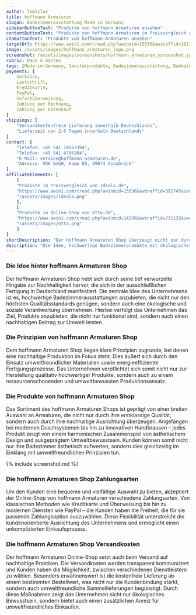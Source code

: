 ```yaml
---
author: Tomislav
title: hoffmann Armaturen
slogan: Badezimmerausstattung Made in Germany
sidebarButtonText: "Produkte von hoffmann Armaturen ansehen"
contentButtonText: "Produkte von hoffmann Armaturen im Preisvergleich auf idealo.de ansehen"
ctaButtonText: "Produkte von hoffmann Armaturen ansehen"
targetUrl: https://www.awin1.com/cread.php?awinmid=15536&awinaffid=381745&ued=https%3A%2F%2Fwww.idealo.de%2Fpreisvergleich%2FMainSearchProductCategory.html%3Fq%3Dhoffmann%2Barmaturen
image: /assets/images/hoffmann_armaturen_logo.png
screenshot: /assets/images/screenshots/hoffmann_armaturen_screenshot.jpg
rubric: Haus & Garten
tags: [Made-in-Germany, Sanitärprodukte, Badezimmerausstattung, Badezimmer, Sanitär]
payments: [
    Vorkasse,
    Lastschrift,
    Kreditkarte,
    PayPal,
    Sofortüberweisung,
    Zahlung per Rechnung,
    Zahlung per Ratenkauf
]
shippings: [
    "Versandkostenfreie Lieferung innerhalb Deutschlands",
    "Lieferzeit von 2-5 Tagen innerhalb Deutschlands"
]
contact: [
    "Telefon: +49 541 18567394",
    "Telefax: +49 541 6706364",
    "E-Mail: service@hoffmann-armaturen.de",
    "Adresse: VDH GmbH, Kamp 80, 49074 Osnabrück"
]
affiliateElements: [
    [
    "Produkte im Preisvergleich von idealo.de", 
    "https://www.awin1.com/cread.php?awinmid=15536&awinaffid=381745&ued=https%3A%2F%2Fwww.idealo.de%2Fpreisvergleich%2FMainSearchProductCategory.html%3Fq%3Dhoffmann%2Barmaturen", 
    "/assets/images/idealo.png"
    ],
    [
    "Produkte im Online-Shop von otto.de", 
    "https://www.awin1.com/cread.php?awinmid=14336&awinaffid=731132&ued=https%3A%2F%2Fwww.otto.de%2Fsuche%2Fhoffmann%2520made%2520in%2520germany", 
    "/assets/images/otto.png"
    ]
]
shortDescription: "Der hoffmann Armaturen Shop überzeugt nicht nur durch sein hochwertiges Sortiment, sondern auch durch sein starkes Bekenntnis zur Nachhaltigkeit."
description: "Die Idee, hochwertige Badezimmerprodukte mit ökologischer und sozialer Verantwortung zu verbinden, durchzieht sämtliche Aspekte des Unternehmens – von den klaren Prinzipien bis zu den nachhaltigen Versandpraktiken. Diese umfassende nachhaltige Ausrichtung positioniert den hoffmann Armaturen Shop als Vorreiter im Bereich umweltbewusster Einkaufsmöglichkeiten für Badezimmerausstattungen."
---
```


### Die Idee hinter hoffmann Armaturen Shop

Der hoffmann Armaturen Shop hebt sich durch seine tief verwurzelte Hingabe zur Nachhaltigkeit hervor, die sich in der ausschließlichen Fertigung in Deutschland manifestiert. Die zentrale Idee des Unternehmens ist es, hochwertige Badezimmerausstattungen anzubieten, die nicht nur den höchsten Qualitätsstandards genügen, sondern auch eine ökologische und soziale Verantwortung übernehmen. Hierbei verfolgt das Unternehmen das Ziel, Produkte anzubieten, die nicht nur funktional sind, sondern auch einen nachhaltigen Beitrag zur Umwelt leisten.

### Die Prinzipien von hoffmann Armaturen Shop

Dem hoffmann Armaturen Shop liegen klare Prinzipien zugrunde, bei denen eine nachhaltige Produktion im Fokus steht. Dies äußert sich durch den Einsatz umweltfreundlicher Materialien sowie energieeffizienter Fertigungsprozesse. Das Unternehmen verpflichtet sich somit nicht nur zur Herstellung qualitativ hochwertiger Produkte, sondern auch zu einem ressourcenschonenden und umweltbewussten Produktionsansatz.

### Die Produkte von hoffmann Armaturen Shop
 
Das Sortiment des hoffmann Armaturen Shops ist geprägt von einer breiten Auswahl an Armaturen, die nicht nur durch ihre erstklassige Qualität, sondern auch durch ihre nachhaltige Ausrichtung überzeugen. Angefangen bei modernen Duschsystemen bis hin zu innovativen Handbrausen – jedes Produkt zeugt von einem harmonischen Zusammenspiel von ästhetischem Design und ausgeprägtem Umweltbewusstsein. Kunden können somit nicht nur ihre Badezimmer ästhetisch aufwerten, sondern dies gleichzeitig im Einklang mit umweltfreundlichen Prinzipien tun.

{% include screenshot.md %}

### Die hoffmann Armaturen Shop Zahlungsarten

Um den Kunden eine bequeme und vielfältige Auswahl zu bieten, akzeptiert der Online-Shop von hoffmann Armaturen verschiedene Zahlungsarten. Von klassischen Methoden wie Kreditkarte und Überweisung bis hin zu modernen Diensten wie PayPal – die Kunden haben die Freiheit, die für sie passende Zahlungsoption auszuwählen. Diese Flexibilität unterstreicht die kundenorientierte Ausrichtung des Unternehmens und ermöglicht einen unkomplizierten Einkaufsprozess.

### Die hoffmann Armaturen Shop Versandkosten
 
Der hoffmann Armaturen Online-Shop setzt auch beim Versand auf nachhaltige Praktiken. Die Versandkosten werden transparent kommuniziert und Kunden haben die Möglichkeit, zwischen verschiedenen Dienstleistern zu wählen. Besonders erwähnenswert ist die kostenfreie Lieferung ab einem bestimmten Bestellwert, was nicht nur die Kundenbindung stärkt, sondern auch umweltfreundliche Sammellieferungen begünstigt. Durch diese Maßnahmen zeigt das Unternehmen nicht nur ökologisches Bewusstsein, sondern bietet auch einen zusätzlichen Anreiz für umweltfreundliches Einkaufen.